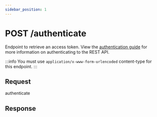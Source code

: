 ```yaml
---
sidebar_position: 1
---
```


# POST /authenticate

Endpoint to retrieve an access token. View the [authentication guide](/docs/guides/authentication.md) for more information on authenticating to the REST API.

:::info
You must use `application/x-www-form-urlencoded` content-type for this endpoint.
:::

## Request

<BaseUrlPath method="POST" includeClientId={false}>authenticate</BaseUrlPath>

<RequestParamTable>
<RequestParamRow
parameter="client_id"
dataType="string"
required
description="Your account's client ID."
/>
<RequestParamRow
parameter="client_secret"
dataType="string"
required
description="Your account's client secret."
/>
<RequestParamRow
parameter="grant_type"
dataType="string"
required
description='Set this parameter to "client_credentials".'
/>
</RequestParamTable>

## Response

<ResponseParamTable>
<ResponseParamRow
parameter="access_token"
description='Access token to be used in the "Authorization: Bearer ACCESS_TOKEN" header for subsequent API calls.'
/>
<ResponseParamRow
parameter="token_type"
description='Returns as "Bearer".'
/>
<ResponseParamRow
parameter="expires_in"
data_type="number"
description='The number of seconds until the access token expires.'
/>
</ResponseParamTable>